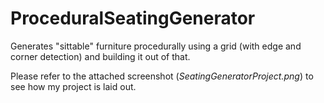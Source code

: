 # ProceduralSeatingGenerator
Generates "sittable" furniture procedurally using a grid (with edge and corner detection) and building it out of that.

Please refer to the attached screenshot (*SeatingGeneratorProject.png*) to see how my project is laid out.
